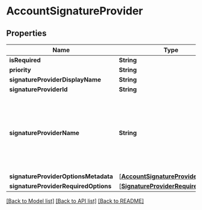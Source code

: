 # AccountSignatureProvider

## Properties
Name | Type | Description | Notes
------------ | ------------- | ------------- | -------------
**isRequired** | **String** | Reserved for DocuSign. | [optional] 
**priority** | **String** | Reserved for DocuSign. | [optional] 
**signatureProviderDisplayName** | **String** | Reserved for DocuSign. | [optional] 
**signatureProviderId** | **String** | Reserved for DocuSign. | [optional] 
**signatureProviderName** | **String** | The name of an Electronic or Standards Based Signature (digital signature) provider for the signer to use. For details, see [the current provider list](https://developers.docusign.com/esign-rest-api/guides/standards-based-signatures). You can also retrieve the list by using the [AccountSignatureProviders::List](https://developers.docusign.com/esign-rest-api/reference/Accounts/AccountSignatureProviders/list/) method.  Example: &#x60;universalsignaturepen_default&#x60;   | [optional] 
**signatureProviderOptionsMetadata** | [[**AccountSignatureProviderOption**](AccountSignatureProviderOption.md)] | Reserved for DocuSign. | [optional] 
**signatureProviderRequiredOptions** | [[**SignatureProviderRequiredOption**](SignatureProviderRequiredOption.md)] | Reserved for DocuSign. | [optional] 

[[Back to Model list]](../README.md#documentation-for-models) [[Back to API list]](../README.md#documentation-for-api-endpoints) [[Back to README]](../README.md)



